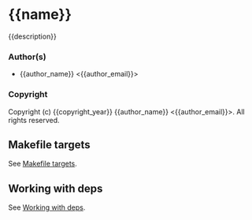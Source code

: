 # {{name}}

{{description}}

### Author(s)

* {{author_name}} <{{author_email}}>

### Copyright

Copyright (c) {{copyright_year}} {{author_name}} <{{author_email}}>.  All rights reserved.



## Makefile targets

See [Makefile targets](https://github.com/EchoTeam/rebar-templates/blob/master/service_MAKE.md).

## Working with deps

See [Working with deps](https://github.com/EchoTeam/rebar-templates/blob/master/service_DEPS.md).

